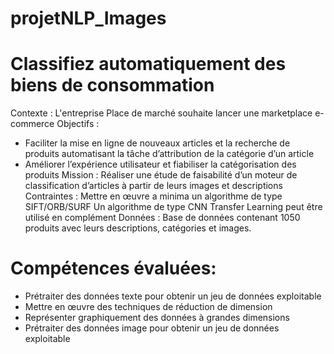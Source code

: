 # projetNLP_Images
# Classifiez automatiquement des biens de consommation
Contexte :
L'entreprise Place de marché souhaite lancer une marketplace e-commerce 
Objectifs :
- Faciliter la mise en ligne de nouveaux articles et la recherche de produits automatisant la tâche d’attribution de la catégorie d’un article
- Améliorer l’expérience utilisateur et fiabiliser la catégorisation des produits
Mission :
Réaliser une étude de faisabilité d’un moteur de classification d’articles à partir de leurs images et descriptions
Contraintes :
Mettre en œuvre a minima un algorithme de type SIFT/ORB/SURF
Un algorithme de type CNN Transfer Learning peut être utilisé en complément
Données :
Base de données contenant 1050 produits avec leurs descriptions, catégories et images.

# Compétences évaluées:
- Prétraiter des données texte pour obtenir un jeu de données exploitable
- Mettre en œuvre des techniques de réduction de dimension
- Représenter graphiquement des données à grandes dimensions
- Prétraiter des données image pour obtenir un jeu de données exploitable
